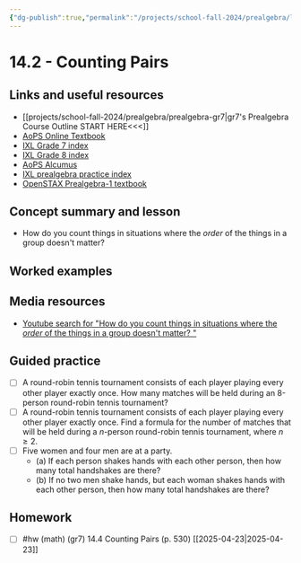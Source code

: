 ```yaml
---
{"dg-publish":true,"permalink":"/projects/school-fall-2024/prealgebra/lessons/14-2-counting-pairs/"}
---
```



#  14.2 - Counting Pairs

## Links and useful resources 

- [[projects/school-fall-2024/prealgebra/prealgebra-gr7\|gr7's Prealgebra Course Outline START HERE<<<]]
- [AoPS Online Textbook](https://artofproblemsolving.com/ebooks/prealgebra-ebook/c0toc)
- [IXL Grade 7 index](https://www.ixl.com/math/grade-7)
- [IXL Grade 8 index](https://www.ixl.com/math/grade-8)
- [AoPS Alcumus](https://artofproblemsolving.com/teacher/students)
- [IXL prealgebra practice index](https://www.ixl.com/math/grade-7)
- [OpenSTAX Prealgebra-1 textbook](https://openstax.org/books/prealgebra-2e/pages/1-introduction)



## Concept summary and lesson


- How do you count things in situations where the *order* of the things in a group doesn't matter?  

## Worked examples



## Media resources

- [Youtube search for "How do you count things in situations where the *order* of the things in a group doesn't matter? "](https://www.youtube.com/results?search_query=How%20do%20you%20count%20things%20in%20situations%20where%20the%20*order*%20of%20the%20things%20in%20a%20group%20doesn't%20matter?%20)  

## Guided practice


- [ ] A round-robin tennis tournament consists of each player playing every other player exactly once. How many matches will be held during an 8-person round-robin tennis tournament?   
- [ ] A round-robin tennis tournament consists of each player playing every other player exactly once. Find a formula for the number of matches that will be held during a $n$-person round-robin tennis tournament, where $n \ge 2$.  
- [ ] Five women and four men are at a party.  
    - (a) If each person shakes hands with each other person, then how many total handshakes are there?  
    - (b) If no two men shake hands, but each woman shakes hands with each other person, then how many total handshakes are there?   


## Homework


- [ ] #hw (math) (gr7) 14.4 Counting Pairs (p. 530) [[2025-04-23\|2025-04-23]] 
